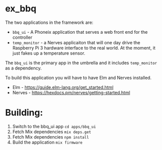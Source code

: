 # ex_bbq

The two applications in the framework are:

* `bbq_ui` - A Phoneix application that serves a web front end for the controller
* `temp_monitor` - a Nerves applicaiton that will one day drive the Raspberry Pi 3 hardware interface to the real world. At the moment, it just fakes up a temperature sensor.

The `bbq_ui` is the primary app in the umbrella and it includes `temp_monitor` as a dependency.

To build this application you will have to have Elm and Nerves installed.

* Elm - https://guide.elm-lang.org/get_started.html
* Nerves - https://hexdocs.pm/nerves/getting-started.html

Building:
=========

1. Switch to the bbq_ui app `cd apps/bbq_ui`
2. Fetch Mix dependencies `mix deps.get`
3. Fetch Mix dependencies `npm install`
4. Build the application `mix firmware`

